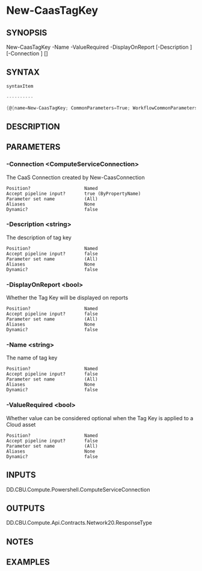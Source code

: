 ﻿New-CaasTagKey
===================

## SYNOPSIS

New-CaasTagKey -Name <string> -ValueRequired <bool> -DisplayOnReport <bool> [-Description <string>] [-Connection <ComputeServiceConnection>] [<CommonParameters>]


## SYNTAX
```powershell
syntaxItem                                                                                                

----------                                                                                                

{@{name=New-CaasTagKey; CommonParameters=True; WorkflowCommonParameters=False; parameter=System.Object[]}}
```

## DESCRIPTION


## PARAMETERS
### -Connection &lt;ComputeServiceConnection&gt;
The CaaS Connection created by New-CaasConnection
```
Position?                    Named
Accept pipeline input?       true (ByPropertyName)
Parameter set name           (All)
Aliases                      None
Dynamic?                     false
```
 
### -Description &lt;string&gt;
The description of tag key
```
Position?                    Named
Accept pipeline input?       false
Parameter set name           (All)
Aliases                      None
Dynamic?                     false
```
 
### -DisplayOnReport &lt;bool&gt;
Whether the Tag Key will be displayed on reports
```
Position?                    Named
Accept pipeline input?       false
Parameter set name           (All)
Aliases                      None
Dynamic?                     false
```
 
### -Name &lt;string&gt;
The name of tag key
```
Position?                    Named
Accept pipeline input?       false
Parameter set name           (All)
Aliases                      None
Dynamic?                     false
```
 
### -ValueRequired &lt;bool&gt;
Whether value can be considered optional when the Tag Key is applied to a Cloud asset
```
Position?                    Named
Accept pipeline input?       false
Parameter set name           (All)
Aliases                      None
Dynamic?                     false
```

## INPUTS
DD.CBU.Compute.Powershell.ComputeServiceConnection


## OUTPUTS
DD.CBU.Compute.Api.Contracts.Network20.ResponseType


## NOTES


## EXAMPLES
